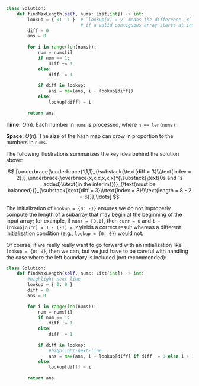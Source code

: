 ```python
class Solution:
    def findMaxLength(self, nums: List[int]) -> int:
        lookup = { 0: -1 }  # `lookup[x] = y` means the difference `x` was first seen at index `y`
                            # if a valid contiguous array starts at index `0` and ends at index `i`, its length is `i + 1` or `i - (-1)`
        diff = 0
        ans = 0
     
        for i in range(len(nums)):
            num = nums[i]
            if num == 1:
                diff += 1
            else:
                diff -= 1
                
            if diff in lookup:
                ans = max(ans, i - lookup[diff])
            else:
                lookup[diff] = i
                
        return ans
```

**Time:** $O(n)$. Each number in `nums` is processed, where `n == len(nums)`.

**Space:** $O(n)$. The size of the hash map can grow in proportion to the numbers in `nums`.

The following illustrations summarizes the key idea behind the solution above:

$$
[\underbrace{\underbrace{1,1,1}_{\substack{\text{diff = 3}\\\text{index = 2}}},\underbrace{\overbrace{x,x,x,x,x,x}^{\substack{\text{0s and 1s added}\\\text{in the interim}}}}_{\text{must be balanced}}}_{\substack{\text{diff = 3}\\\text{index = 8}\\\text{length = 8 - 2 = 6}}},\ldots]
$$

The initialization of `lookup = {0: -1}` ensures we do not improperly compute the length of a subarray that may begin at the beginning of the input array; for example, if `nums = [0,1]`, then `curr = 0` and `i - lookup[curr] = 1 - (-1) = 2` yields a correct result whereas a different initialization condition (e.g., `lookup = {0: 0}`) would not.

Of course, if we really really want to go forward with an initialization like `lookup = {0: 0}`, then we can, but we just have to be careful with handling the case where the left boundary is included (not recommended):

```python
class Solution:
    def findMaxLength(self, nums: List[int]) -> int:
        #highlight-next-line
        lookup = { 0: 0 }
        diff = 0
        ans = 0
     
        for i in range(len(nums)):
            num = nums[i]
            if num == 1:
                diff += 1
            else:
                diff -= 1
                
            if diff in lookup:
                #highlight-next-line
                ans = max(ans, i - lookup[diff] if diff != 0 else i + 1)
            else:
                lookup[diff] = i
                
        return ans
```